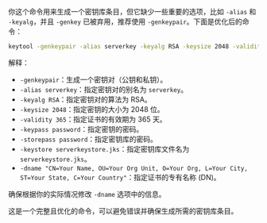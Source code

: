 你这个命令用来生成一个密钥库条目，但它缺少一些重要的选项，比如 `-alias` 和 `-keyalg`，并且 `-genkey` 已被弃用，推荐使用 `-genkeypair`。下面是优化后的命令：

```sh
keytool -genkeypair -alias serverkey -keyalg RSA -keysize 2048 -validity 365 -keypass password -storepass password -keystore serverkeystore.jks -dname "CN=Your Name, OU=Your Org Unit, O=Your Org, L=Your City, ST=Your State, C=Your Country"
```

解释：
- `-genkeypair`：生成一个密钥对（公钥和私钥）。
- `-alias serverkey`：指定密钥对的别名为 `serverkey`。
- `-keyalg RSA`：指定密钥对的算法为 RSA。
- `-keysize 2048`：指定密钥的大小为 2048 位。
- `-validity 365`：指定证书的有效期为 365 天。
- `-keypass password`：指定密钥的密码。
- `-storepass password`：指定密钥库的密码。
- `-keystore serverkeystore.jks`：指定密钥库文件名为 `serverkeystore.jks`。
- `-dname "CN=Your Name, OU=Your Org Unit, O=Your Org, L=Your City, ST=Your State, C=Your Country"`：指定证书的专有名称 (DN)。

确保根据你的实际情况修改 `-dname` 选项中的信息。

这是一个完整且优化的命令，可以避免错误并确保生成所需的密钥库条目。